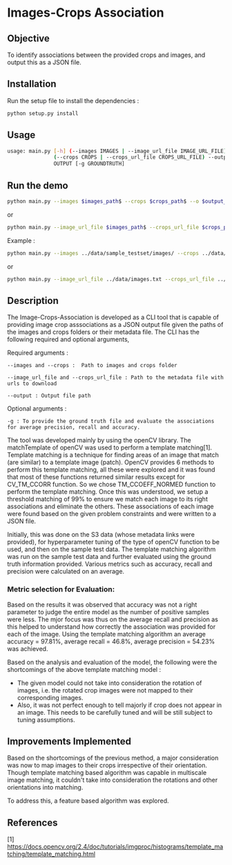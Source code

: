 #  Images-Crops Association
## Objective 
To identify associations between the provided crops and images, and output this as a JSON file. 

## Installation
Run the setup file to install the dependencies : 

```bash
python setup.py install
```
## Usage

```bash
usage: main.py [-h] (--images IMAGES | --image_url_file IMAGE_URL_FILE)
               (--crops CROPS | --crops_url_file CROPS_URL_FILE) --output
               OUTPUT [-g GROUNDTRUTH]
 ```

## Run the demo

```bash
python main.py --images $images_path$ --crops $crops_path$ --o $output_path$ -g $ground_truth$
```
or

```bash
python main.py --image_url_file $images_path$ --crops_url_file $crops_path$ --o $output_path$ -g $ground_truth$
```

Example : 
```bash 
python main.py --images ../data/sample_testset/images/ --crops ../data/sample_testset/crops/ --o ../output/sample_testset/result.json -g ../data/sample_testset/out_res.json 
```
or
```bash
python main.py --image_url_file ../data/images.txt --crops_url_file ../data/crops.txt --o ../output/result.json
```

## Description 

The Image-Crops-Association is developed as a CLI tool that is capable of providing image crop asssociations as a JSON output file given the paths of the images and crops folders or their metadata file. The CLI has the following required and optional arguments, 

Required arguments : 

    --images and --crops :  Path to images and crops folder
    
    --image_url_file and --crops_url_file : Path to the metadata file with urls to download
    
    --output : Output file path

Optional arguments :

    -g : To provide the ground truth file and evaluate the associations for average precision, recall and accuracy. 

The tool was developed mainly by using the openCV library. The matchTemplate of openCV was used to perform a template matching[1]. Template matching is a technique for finding areas of an image that match (are similar) to a template image (patch). OpenCV provides 6 methods to perform this template matching, all these were explored and it was found that most of these functions returned similar results except for CV_TM_CCORR function. So we chose TM_CCOEFF_NORMED function to perform the template matching. Once this was understood, we setup a threshold matching of 99% to ensure we match each image to its right associations and eliminate the others. These associations of each image were found based on the given problem constraints and were written to a JSON file. 

Initially, this was done on the S3 data (whose metadata links were provided), for hyperparameter tuning of the type of openCV function to be used, and then on the sample test data. The template matching algorithm was run on the sample test data and further evaluated using the ground truth information provided. Various metrics such as accuracy, recall and precision were calculated on an average. 

### Metric selection for Evaluation:
Based on the results it was observed that accuracy was not a right parameter to judge the entire model as the number of positive samples were less. The mjor focus was thus on the average recall and precision as this helped to understand how correctly the association was provided for each of the image. Using the template matching algorithm an average accuracy =  97.81%, average recall = 46.8%, average precision = 54.23% was achieved. 

Based on the analysis and evaluation of the model, the following were the shortcomings of the above template matching model :
* The given model could not take into consideration the rotation of images, i.e. the rotated crop images were not mapped to their corresponding images. 
* Also, it was not perfect enough to tell majorly if crop does not appear in an image. This needs to be carefully tuned and will be still subject to tuning assumptions. 

## Improvements Implemented
Based on the shortcomings of the previous method, a major consideration was now to map images to their crops irrespective of their orientation. Though template matching based algorithm was capable in multiscale image matching, it couldn't take into consideration the rotations and other orientations into matching. 

To address this, a feature based algorithm was explored. 





## References
[1] https://docs.opencv.org/2.4/doc/tutorials/imgproc/histograms/template_matching/template_matching.html
